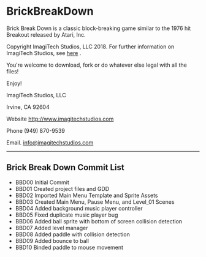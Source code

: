# BrickBreakDown
Brick Break Down is a classic block-breaking game similar to the 1976 hit Breakout released by Atari, Inc.

Copyright ImagiTech Studios, LLC 2018. 
For further information on ImagiTech Studios, see [here](http://www.imagitechstudios.com/) .


You're welcome to download, fork or do whatever else legal with all the files!


Enjoy!


ImagiTech Studios, LLC

Irvine, CA 92604

Website http://www.imagitechstudios.com

Phone (949) 870-9539

Email. info@imagitechstudios.com

---

## Brick Break Down Commit List

* BBD00 Initial Commit
* BBD01 Created project files and GDD
* BBD02 Imported Main Menu Template and Sprite Assets
* BBD03 Created Main Menu, Pause Menu, and Level_01 Scenes
* BBD04 Added background music player controller
* BBD05 Fixed duplicate music player bug
* BBD06 Added ball sprite with bottom of screen collision detection
* BBD07 Added level manager
* BBD08 Added paddle with collision detection
* BBD09 Added bounce to ball
* BBD10 Binded paddle to mouse movement
